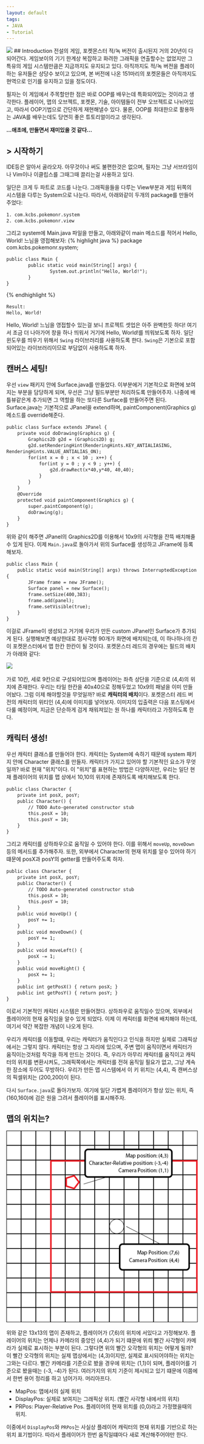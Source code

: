 ```yaml
---
layout: default
tags:
- JAVA
- Tutorial
---
```


<img src="http://vignette4.wikia.nocookie.net/pokemon/images/1/1d/RedBox(J).jpg/revision/latest?cb=20110309010330">
## Introduction
전설의 게임, 포켓몬스터 적/녹 버전이 출시된지 거의 20년이 다 되어간다.
게임보이의 기기 한계상 복잡하고 화려한 그래픽을 연출할수는 없었지만 그 특유의 게임 시스템만큼은 지금까지도 유지되고 있다. 아직까지도 적/녹 버전을 플레이하는 유저들은 상당수 보이고 있으며, 본 버전에 나온 151마리의 포켓몬들은 아직까지도 현역으로 인기를 유지하고 있을 정도이다.

필자는 이 게임에서 주목할만한 점은 바로 OOP를 배우는데 특화되어있는 것이라고 생각한다. 플레이어, 맵의 오브젝트, 포켓몬, 기술, 아이템들이 전부 오브젝트로 나뉘어있고, 따라서 OOP기법으로 간단하게 재현해낼수 있다. 물론, OOP를 최대한으로 활용하는 JAVA를 배우는데도 당연히 좋은 튜토리얼이라고 생각된다.

**...애초에, 만들면서 재미있을 것 같다...**

## > 시작하기
IDE등은 알아서 골라오자. 아무것이나 써도 불편한것은 없으며, 필자는 그냥 서브라임이나 Vim이나 이클립스를 그때그때 끌리는걸 사용하고 있다.

일단은 크게 두 파트로 코드를 나눈다. 그래픽을들을 다루는 View부분과 게임 뒤쪽의 시스템을 다루는 System으로 나눈다. 따라서, 아래와같이 두개의 package를 만들어 주었다:

    1. com.kcbs.pokemonr.system
    2. com.kcbs.pokemonr.view

그리고 system에 Main.java 파일을 만들고, 아래와같이 main 메소드를 적어서 Hello, World! 느님을 영접해보자:
{% highlight java %}
    package com.kcbs.pokemonr.system;
    
    public class Main {
            public static void main(String[] args) {
                    System.out.println("Hello, World!");
            }
    }
{% endhighlight %}

    Result:
    Hello, World!
Hello, World! 느님을 영접할수 있는걸 보니 프로젝트 셋업은 아주 완벽한듯 하다! 여기서 조금 더 나아가어 창을 하나 띄워서 거기에 Hello, World!를 띄워보도록 하자. 일단 윈도우를 띄우기 위해서 `Swing` 라이브러리를 사용하도록 한다. `Swing`은 기본으로 포함되어있는 라이브러리이므로 부담없이 사용하도록 하자.


## 캔버스 세팅!

우선 `view` 패키지 안에 Surface.java를 만들었다. 이부분에거 기본적으로 화면에 보여지는 부분을 담당하게 되며, 우선은 그냥 필드부분만 처리하도록 만들어주자. 나중에 배틀뷰같은게 추가되면 그 역할을 하는 또다른 Surface를 만들어주면 된다. Surface.java는 기본적으로 JPanel을 extend하며, paintComponent(Graphics g) 메소드를 override해준다.

    public class Surface extends JPanel {
        private void doDrawing(Graphics g) {
            Graphics2D g2d = (Graphics2D) g;
            g2d.setRenderingHint(RenderingHints.KEY_ANTIALIASING, RenderingHints.VALUE_ANTIALIAS_ON);
            for(int x = 0 ; x < 10 ; x++) {
                for(int y = 0 ; y < 9 ; y++) {
                    g2d.drawRect(x*40,y*40, 40,40);
                }
            }
        }
        @Override
        protected void paintComponent(Graphics g) {
            super.paintComponent(g);
            doDrawing(g);
        }
    }
위와 같이 해주면 JPanel의 Graphics2D를 이용해서 10x9의 사각형을 잔뜩 배치해줄수 있게 된다. 이제 `Main.java`로 돌아가서 위의 Surface를 생성하고 JFrame에 등록해보자.

    public class Main {
        public static void main(String[] args) throws InterruptedException {
            JFrame frame = new JFrame();
            Surface panel = new Surface();
            frame.setSize(400,383);
            frame.add(panel);
            frame.setVisible(true);
        }
    }
이걸로 JFrame이 생성되고 거기에 우리가 만든 custom JPanel인 Surface가 추가되게 된다. 실행해보면 예상한대로 정사각형 90개가 화면에 배치되는데, 이 하나하나의 칸이 포켓몬스터에서 맵 한칸 한칸이 될 것이다. 포켓몬스터 레드의 경우에는 필드의 배치가 아래와 같다:

<img src="https://confessionsofagamergirldotorg.files.wordpress.com/2015/08/red.gif">

가로 10칸, 세로 9칸으로 구성되어있으며 플레이어는 좌측 상단을 기준으로 (4,4)의 위치에 존재한다. 우리는 타일 한칸을 40x40으로 정해두었고 10x9의 패널을 이미 만들어놨다. 그럼 이제 해야할것을 무엇일까? 바로 **캐릭터의 배치**이다. 포켓몬스터 레드 버전의 캐릭터의 위티인 (4,4)에 이미지를 넣어보자. 이미지의 입출력은 다음 포스팅에서 다룰 예정이며, 지금은 단순하게 검게 채워져있는 원 하나를 캐릭터라고 가정하도록 한다.


## 캐릭터 생성!

우선 캐릭터 클래스를 만들어야 한다. 캐릭터는 System에 속하기 때문에 system 패키지 안에 Character 클래스를 만들자. 캐릭터가 가지고 있어야 할 기본적인 요소가 무엇일까? 바로 현재 "위치"이다. 이 "위치"를 표현하는 방법은 다양하지만, 우리는 일단 현재 플레이어의 위치를 맵 상에서 10,10의 위치에 존재하도록 배치해보도록 한다.

    public class Character {
        private int posX, posY;
        public Character() {
            // TODO Auto-generated constructor stub
            this.posX = 10;
            this.posY = 10;
        }
    }
그리고 캐릭터를 상하좌우으로 움직일 수 있어야 한다. 이를 위해서 `moveUp`, `moveDown` 등의 메서드를 추가해주자. 또한, 외부에서 Character의 현재 위치를 알수 있어야 하기 떄문에 posX과 posY의 getter를 만들어주도록 하자.

    public class Character {
        private int posX, posY;
        public Character() {
            // TODO Auto-generated constructor stub
            this.posX = 10;
            this.posY = 10;
        }
        public void moveUp() {
            posY += 1;
        }
        public void moveDown() {
            posY += 1;
        }
        public void moveLeft() {
            posX -= 1;
        }
        public void moveRight() {
            posX += 1;
        }
        public int getPosX() { return posX; }
        public int getPosY() { return posY; }
    }
이로서 기본적인 캐릭터 시스템은 만들어졌다. 상하좌우로 움직일수 있으며, 외부에서 플레이어의 현재 움직임을 알수 있게 되었다. 이제 이 캐릭터를 화면에 배치해야 하는데, 여기서 약간 복잡한 개념이 나오게 된다.

우리가 캐릭터를 이동할떄, 우리는 캐릭터가 움직인다고 인식을 하지만 실제로 그래픽상에서는 그렇지 않다. 캐릭터는 항상 그 자리에 있으며, 주변 맵이 움직이면서 캐릭터가 움직이는것처럼 착각을 하게 만드는 것이다. 즉, 우리가 아무리 캐릭터를 움직이고 캐릭터의 위치를 변환시켜도, 그래픽쪽에서는 캐릭터를 전혀 움직일 필요가 없고, 그냥 계속 한 장소에 두어도 무방하다. 우리가 만든 맵 시스템에서 이 키 위치는 (4,4), 즉 캔버스상의 픽셀위치는 (200,200)이 된다.

다시 `Surface.java`로 돌아가보자. 여기에 일단 가볍게 플레이어가 항상 있는 위치, 즉 (160,160)에 검은 원을 그려서 플레이어를 표시해주자.

## 맵의 위치는?

<img src="/image/basic.png">

위와 같은 13x13의 맵이 존재하고, 플레이어가 (7,6)의 위치에 서있다고 가정해보자. 플레이어의 위치는 언제나 카메라의 중앙인 (4,4)가 되기 떄문에 위릐 빨간 사각형이 카메라가 실제로 표시하는 부분이 된다. 그렇다면 위의 빨간 오각형의 위치는 어떻게 될까? 이 빨간 오각형의 위치는 실제 맵상에서는 (4,3)이지만, 실제로 표시되어야하는 위치는 그와는 다르다. 빨간 카메라를 기준으로 봤을 경우에 위치는 (1,1)이 되며, 플레이어를 기준으로 봤을때는 (-3, -4)가 된다. 여러가지의 위치 기준이 제시되고 있기 떄문에 이쯤에서 한번 용어 정리를 하고 넘어가자. 머리아프다.

* MapPos: 맵에서의 실제 위치
* DisplayPos: 실제로 보여지는 그래픽상 위치. (빨간 사각형 내에서의 위치)
* PRPos: Player-Relative Pos. 플레이어의 현재 위치를 (0,0)라고 가정했을때의 위치.

이중에서 `DisplayPos`와 `PRPos`는 사실상 플레이어 캐릭터의 현재 위치를 기반으로 하는 위치 표기법이다. 따라서 플레이어가 한번 움직일떄마다 새로 계산해주어야만 한다.
